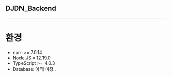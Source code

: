 ## DJDN_Backend

--------------------


# 환경
* npm >= 7.0.14
* Node.JS = 12.19.0
* TypeScript >= 4.0.3
* Database: 아직 미정..

